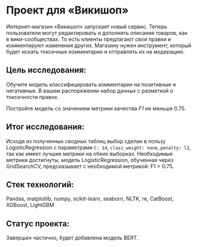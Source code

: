 # Проект для «Викишоп»

Интернет-магазин «Викишоп» запускает новый сервис. Теперь пользователи могут редактировать и дополнять описания товаров, как в вики-сообществах. То есть клиенты предлагают свои правки и комментируют изменения других. Магазину нужен инструмент, который будет искать токсичные комментарии и отправлять их на модерацию. 

## Цель исследования:

Обучите модель классифицировать комментарии на позитивные и негативные. В вашем распоряжении набор данных с разметкой о токсичности правок.

Постройте модель со значением метрики качества *F1* не меньше 0.75. 

## Итог исследования:

Исходя из полученных сводных таблиц выбор сделан в пользу LogisticRegression с параметрами `C: 14`, `class_weight: none`, `penalty: l2`, так как имеет лучшие метрики на обеих выборках. 
Необходимые метрики достигнуты, модель LogisticRegression, обученная через GridSearchCV, предсказывает с необходимой метрикой: F1 > 0.75.

## Стек технологий:

Pandas, matplotlib, numpy, scikit-learn, seaborn, NLTK, re, CatBoost, XGBoost, LightGBM

## Статус проекта:

Завершен частично, будет добавлена модель BERT.